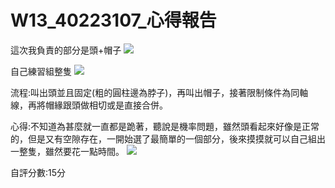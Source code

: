 # W13_40223107_心得報告

這次我負責的部分是頭+帽子
![](https://copy.com/RWYOFFZhSZhsnT7M)

自己練習組整隻
![](https://copy.com/fmxmtvUwwX08Ohnj)

流程:叫出頭並且固定(粗的圓柱邊為脖子)，再叫出帽子，接著限制條件為同軸線，再將帽緣跟頭做相切或是直接合併。

心得:不知道為甚麼就一直都是跪著，聽說是機率問題，雖然頭看起來好像是正常的，但是又有空隙存在，一開始選了最簡單的一個部分，後來摸摸就可以自己組出一整隻，雖然要花一點時間。
![](https://copy.com/MZ3uZkpIEvNqslt0)

自評分數:15分


